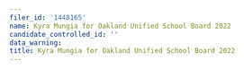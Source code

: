 ```yaml
---
filer_id: '1448165'
name: Kyra Mungia for Oakland Unified School Board 2022
candidate_controlled_id: ''
data_warning: 
title: Kyra Mungia for Oakland Unified School Board 2022
---
```

